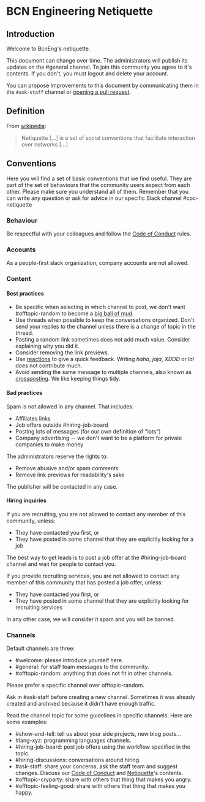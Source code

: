 # BCN Engineering Netiquette

## Introduction

Welcome to BcnEng's netiquette.

This document can change over time. The administrators will publish its updates
on the #general channel. To join this community you agree to it's contents. If
you don't, you must logout and delete your account.

You can propose improvements to this document by communicating them in the
`#ask-staff` channel or [opening a pull request](https://github.com/bcneng/website/edit/master/content/netiquette.md).

## Definition

From [wikipedia](https://en.wikipedia.org/wiki/Etiquette_in_technology#Netiquette):

> Netiquette [...] is a set of social conventions that facilitate interaction over networks [...]

## Conventions

Here you will find a set of basic conventions that we find useful. They are part of the set of behaviours that the community users expect from each other. Please make sure you understand all of them. Remember that you can write any question or ask for advice in our specific Slack channel #coc-netiquette

### Behaviour

Be respectful with your colleagues and follow the [Code of Conduct](/coc/) rules.

### Accounts

As a people-first slack organization, company accounts are not allowed.

### Content

#### Best practices

- Be specific when selecting in which channel to post, we don't want #offtopic-random to become a [big ball of mud](https://en.wikipedia.org/wiki/Big_ball_of_mud).
- Use threads when possible to keep the conversations organized. Don't send your replies to the channel unless there is a change of topic in the thread.
- Pasting a random link sometimes does not add much value. Consider explaining why you did it.
- Consider removing the link previews.
- Use [reactions](https://slack.com/intl/en-es/help/articles/202931348-Use-emoji-and-reactions) to give a quick feedback. Writing _haha_, _jaja_, _XDDD_ or _lol_ does not contribute much.
- Avoid sending the same message to multiple channels, also known as [crossposting](https://en.wikipedia.org/wiki/Crossposting). We like keeping things tidy.

#### Bad practices

Spam is not allowed in any channel. That includes:

- Affiliates links
- Job offers outside #hiring-job-board
- Posting lots of messages (for our own definition of "lots")
- Company advertising -- we don't want to be a platform for private companies to make money 

The administrators reserve the rights to:
- Remove abusive and/or spam comments
- Remove link previews for readability's sake

The publisher will be contacted in any case.

#### Hiring inquiries

If you are recruiting, you are not allowed to contact any member of this community, 
unless:

- They have contacted you first, or
- They have posted in some channel that they are explicitly looking for a job

The best way to get leads is to post a job offer at the #hiring-job-board channel and wait for people to contact you.

If you provide recruiting services, you are not allowed to contact any member of this community that has posted a job offer, unless:

- They have contacted you first, or
- They have posted in some channel that they are explicitly looking for recruiting services

In any other case, we will consider it spam and you will be banned.

### Channels

Default channels are three:

- #welcome: please introduce yourself here.
- #general: for staff team messages to the community.
- #offtopic-random: anything that does not fit in other channels.

Please prefer a specific channel over offtopic-random.

Ask in #ask-staff before creating a new channel. Sometimes it was already created and archived because it didn't have enough traffic.

Read the channel topic for some guidelines in specific channels. Here are some examples:

- #show-and-tell: tell us about your side projects, new blog posts...
- #lang-xyz: programming languages channels.
- #hiring-job-board: post job offers using the workflow specified in the topic.
- #hiring-discussions: conversations around hiring.
- #ask-staff: share your concerns, ask the staff team and suggest changes. Discuss our [Code of Conduct](/coc/) and [Netiquette](#bcnengs-slack-netiquette)'s contents.
- #offtopic-cryparty: share with others that thing that makes you angry.
- #offtopic-feeling-good: share with others that thing that makes you happy.
